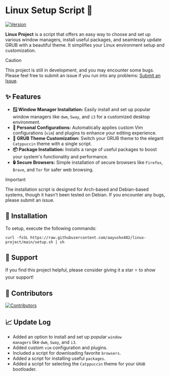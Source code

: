 # Linux Setup Script 🚀

[![Version](https://img.shields.io/github/v/release/aayushx402/linux-project?color=%230567ff&label=Latest%20Release&style=for-the-badge)](https://github.com/aayushx402/linux-project/releases/latest)

**Linux Project** is a script that offers an easy way to choose and set up various window managers, install useful packages, and seamlessly update GRUB with a beautiful theme. It simplifies your Linux environment setup and customization.


> [!CAUTION]
> This project is still in development, and you may encounter some bugs. Please feel free to submit an issue if you run into any problems: [Submit an Issue](https://github.com/aayushx402/linux-project/issues).

<h2>✨ Features</h2>
<ul>
     <li><strong>🪟 Window Manager Installation:</strong> Easily install and set up popular window managers like <code>dwm</code>, <code>Sway</code>, and <code>i3</code> for a customized desktop environment.</li>
    <li><strong>🔧 Personal Configurations:</strong> Automatically applies custom Vim configurations (<code>vim</code>) and plugins to enhance your editing experience.</li>
    <li><strong>🎨 GRUB Theme Customization:</strong> Switch your GRUB theme to the elegant <code>Catppuccin</code> theme with a single script.</li>
    <li><strong>📦 Package Installation:</strong> Installs a range of useful packages to boost your system's functionality and performance.</li>
    <li><strong>🔒 Secure Browsers:</strong> Simple installation of secure browsers like <code>Firefox</code>, <code>Brave</code>, and <code>Tor</code> for safer web browsing.</li>
</ul>

> [!IMPORTANT]
> The installation script is designed for Arch-based and Debian-based systems, though it hasn't been tested on Debian. If you encounter any bugs, please submit an issue.

## 🚀 Installation

To setup, execute the following commands:

```shell
curl -fsSL https://raw.githubusercontent.com/aayushx402/linux-project/main/setup.sh | sh
```

## 󰣉  Support

If you find this project helpful, please consider giving it a star ⭐ to show your support!

## 󰾚  Contributors
[![Contributors](https://contrib.rocks/image?repo=aayushx402/linux-project)](https://github.com/aayushx402/linux-project/graphs/contributors)

## 📈 Update Log
- Added an option to install and set up popular <code>window managers</code> like <code>dwm</code>, <code>Sway</code>, and <code>i3</code>.
- Added custom <code>vim</code> configuration and plugins.
- Included a script for downloading favorite <code>browsers</code>.
- Added a script for installing useful <code>packages</code>.
- Added a script for selecting the <code>Catppuccin</code> theme for your <code>GRUB</code> bootloader.






